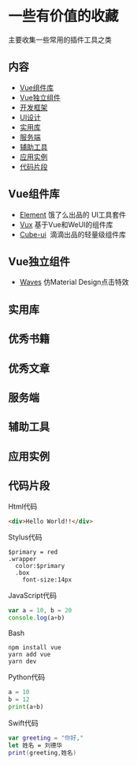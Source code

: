 # 一些有价值的收藏
主要收集一些常用的插件工具之类

## 内容 

- [Vue组件库](#Vue组件库) 
- [Vue独立组件](#Vue独立组件) 
- [开发框架](#开发框架) 
- [UI设计](#UI设计) 
- [实用库](#实用库) 
- [服务端](#服务端) 
- [辅助工具](#辅助工具) 
- [应用实例](#应用实例) 
- [代码片段](#代码片段) 


## Vue组件库

- [Element](https://github.com/ElemeFE/element)  饿了么出品的 UI工具套件 
- [Vux](https://github.com/airyland/vux) 基于Vue和WeUI的组件库 
- [Cube-ui](https://didi.github.io/cube-ui)  滴滴出品的轻量级组件库

## Vue独立组件
- [Waves](http://fian.my.id/Waves/#examples)  仿Material Design点击特效

## 实用库

## 优秀书籍

## 优秀文章

## 服务端

## 辅助工具

## 应用实例

## 代码片段

Html代码
```html
<div>Hello World!!</div>
```

Stylus代码
```stylus
$primary = red
.wrapper
  color:$primary
  .box
    font-size:14px
```


JavaScript代码
```js
var a = 10, b = 20
console.log(a+b)
```

Bash
```shell
npm install vue
yarn add vue
yarn dev
```

Python代码
```python
a = 10
b = 12
print(a+b)
```

Swift代码
```swift
var greeting = "你好,"
let 姓名 = 刘德华
print(greeting,姓名)
```
